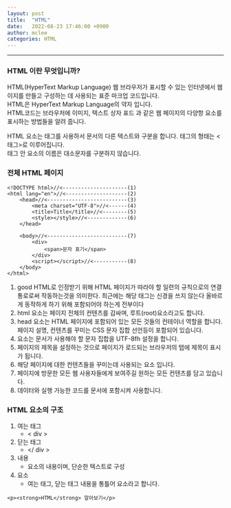 ```yaml
---
layout: post
title:  "HTML"
date:   2022-08-23 17:46:00 +0900
author: mclee
categories: HTML
---
```

<hr/>

### HTML 이란 무엇입니까?
HTML(HyperText Markup Language) 웹 브라우저가 표시할 수 있는 인터넷에서 웹이지를 만들고 구성하는 데 사용되는 표준 마크업 코드입니다.  
HTML은 HyperText Markup Language의 약자 입니다.  
HTML코드는 브라우저에 이미지, 텍스트 상자 표드 과 같은 웹 페이지의 다양항 요소를 표시하는 방법들을 알려 줍니다.  

HTML 요소는 태그를 사용하서 문서의 다른 텍스트와 구분을 합니다. 태그의 형태는 <태그>로 이루어집니다.  
태그 안 요소의 이름은 대소문자를 구분하지 않습니다.  

### 전체 HTML 페이지

```
<!DOCTYPE html>//<---------------------(1)
<html lang="en">//<--------------------(2)
    <head>//<--------------------------(3)
        <meta charset="UTF-8">//<------(4)
        <title>Title</title>//<--------(5)
        <style></style>//<-------------(6)
    </head>
    
    <body>//<--------------------------(7)
        <div>
            <span>문자 표기</span>
        </div>
        <script></script>//<-----------(8)
    </body>
</html>
```
1. good HTML로 인정받기 위해 HTML 페이지가 따라야 할 일련의 규칙으로의 연결통로로써 작동하는것을 의미한다. 최근에는 해당 태그는 신경을 쓰지 않는다 올바르게 동작하게 하기 위해 포함되어야 하는게 전부이다
2. html 요소는 페이지 전체의 컨텐츠를 감싸며, 루트(root)요소라고도 합니다.
3. head 요소는 HTML 페이지에 포함되어 있는 모든 것들의 컨테이너 역할을 합니다. 페이지 설명, 컨텐츠를 꾸미는 CSS 문자 집합 선언등이 포함되어 있습니다.
4. 요소는 문서가 사용해야 할 문자 집합을 UTF-8fh 설정을 합니다.
5. 페이지의 제목을 설정하는 것으로 페이지가 로드되는 브라우저의 탭에 제목이 표시가 됩니다.
6. 해당 페이지에 대한 컨텐츠들을 꾸미는데 사용되는 요소 입니다.
7. 페이지에 방문한 모든 웹 사용자들에게 보여주길 원하는 모든 컨텐츠를 담고 있습니다.
8. 데이터와 실행 가능한 코드를 문서에 포함시켜 사용합니다.

### HTML 요소의 구조
1. 여는 태그    
    - < div >
2. 닫는 태그  
    - </ div >
3. 내용  
   -  요소의 내용이며, 단순한 텍스트로 구성
4. 요소  
   - 여는 태그, 닫는 태그 내용을 통틀어 요소라고 합니다.
```
<p><strong>HTML</strong> 알아보기</p>
```

